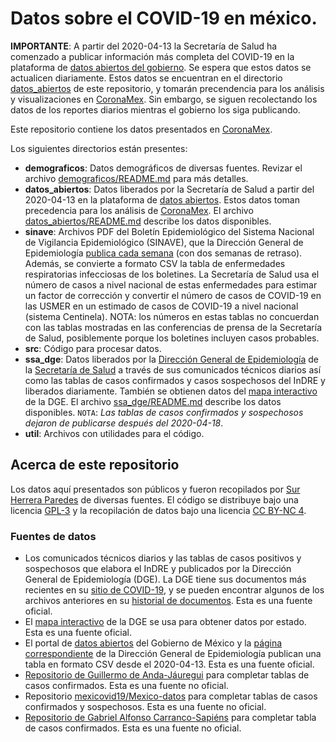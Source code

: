 # Datos sobre el COVID-19 en méxico.

**IMPORTANTE**: A partir del 2020-04-13 la Secretaría de Salud ha comenzado
a publicar información más completa del COVID-19 en la plataforma de
[datos abiertos del gobierno](https://datos.gob.mx/busca/dataset/informacion-referente-a-casos-covid-19-en-mexico).
Se espera que estos datos se actualicen diariamente. Estos datos se encuentran
en el directorio [datos_abiertos](datos_abiertos/) de este repositorio,
y tomarán precendencia para los análisis y visualizaciones en
[CoronaMex](https://coronamex.github.io). Sin embargo, se siguen recolectando
los datos de los reportes diarios mientras el gobierno los siga publicando.

Este repositorio contiene los datos presentados en
[CoronaMex](https://github.com/coronamex).

Los siguientes directorios están presentes:

* **demograficos**: Datos demográficos de diversas fuentes. Revizar el archivo
[demograficos/README.md](demograficos/README.md) para más detalles.
* **datos_abiertos**: Datos liberados por la Secretaría de Salud a partir
del 2020-04-13  en la plataforma de
[datos abiertos](https://datos.gob.mx/busca/dataset/informacion-referente-a-casos-covid-19-en-mexico).
Estos datos toman precedencia para los análisis de
[CoronaMex](https://coronamex.github.io).
El archivo [datos_abiertos/README.md](datos_abiertos/README.md) describe
los datos disponibles.
* **sinave**: Archivos PDF del Boletín Epidemiológico del Sistema Nacional
de Vigilancia Epidemiológico (SINAVE), que la Dirección General de
Epidemiología
[publica cada semana](https://www.gob.mx/salud/documentos/boletinepidemiologico-sistema-nacional-de-vigilancia-epidemiologica-sistema-unico-de-informacion-231750) (con dos semanas de retraso). Además, se convierte a formato CSV la tabla de enfermedades respiratorias
infecciosas de los boletines. La Secretaría de Salud usa el número de casos
a nivel nacional de estas enfermedades para estimar un factor de corrección y
convertir el número de casos de COVID-19 en las USMER en un estimado de casos
de COVID-19 a nivel nacional (sistema Centinela). NOTA: los números en estas
tablas no concuerdan con las tablas mostradas en las conferencias de prensa
de la Secretaría de Salud, posiblemente porque los boletines incluyen
casos probables.
* **src**: Código para procesar datos.
* **ssa_dge**: Datos liberados por la [Dirección General de Epidemiología](https://www.gob.mx/salud/acciones-y-programas/direccion-general-de-epidemiologia)
de la [Secretaría de Salud](https://www.gob.mx/salud) a través de sus comunicados
técnicos diarios así como las tablas de casos confirmados y casos sospechosos
del InDRE y liberados diariamente. También se obtienen datos del
[mapa interactivo](https://covid19.sinave.gob.mx/mapa.aspx) de la DGE.
El archivo [ssa_dge/README.md](ssa_dge/README.md) describe los datos
disponibles. `NOTA`: *Las tablas de casos confirmados y sospechosos dejaron
de publicarse después del 2020-04-18*.
* **util**: Archivos con utilidades para el código.

## Acerca de este repositorio

Los datos aquí presentados son públicos y fueron recopilados por
[Sur Herrera Paredes](https://github.com/surh) de diversas fuentes.
El código se distribuye bajo una licencia [GPL-3](CODE_LICENSE) y la recopilación
de datos bajo una licencia [CC BY-NC 4](DATA_LICENSE).

### Fuentes de datos

* Los comunicados técnicos diarios y las tablas de casos positivos y
sospechosos que elabora el InDRE y publicados por la Dirección General
de Epidemiología (DGE). La DGE tiene sus documentos más recientes
en su
[sitio de COVID-19](https://www.gob.mx/salud/documentos/coronavirus-covid-19-comunicado-tecnico-diario-238449),
y se pueden encontrar algunos de los archivos anteriores en su
[historial de documentos](https://www.gob.mx/salud/es/archivo/documentos).
Esta es una fuente oficial.
* El [mapa interactivo](http://covid19.sinave.gob.mx/mapa.aspx) de la DGE se
usa para obtener datos por estado. Esta es una fuente oficial.
* El portal de
[datos abiertos](https://datos.gob.mx/busca/dataset/informacion-referente-a-casos-covid-19-en-mexico)
del Gobierno de México y la
[página correspondiente](https://www.gob.mx/salud/documentos/datos-abiertos-152127) de la Dirección General de Epidemiología publican una tabla
en formato CSV desde el 2020-04-13. Esta es una fuente oficial.
* [Repositorio de Guillermo de Anda-Jáuregui](https://github.com/guillermodeandajauregui/datos_covid19.mx) para completar tablas de casos confirmados. Esta es una
fuente no oficial.
* Repositorio [mexicovid19/Mexico-datos](https://github.com/mexicovid19/Mexico-datos)
para completar tablas de casos confirmados y sospechosos. Esta es una fuente
no oficial.
* [Repositorio de Gabriel Alfonso Carranco-Sapiéns](https://github.com/carranco-sga/Mexico-COVID-19)
para completar tabla de casos confirmados. Esta es una fuente no oficial.
